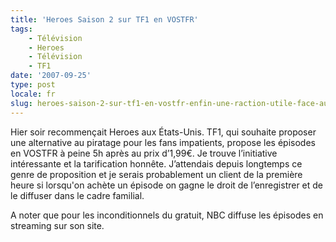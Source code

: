 ```yaml
---
title: 'Heroes Saison 2 sur TF1 en VOSTFR'
tags:
    - Télévision
    - Heroes
    - Télévision
    - TF1
date: '2007-09-25'
type: post
locale: fr
slug: heroes-saison-2-sur-tf1-en-vostfr-enfin-une-raction-utile-face-au-piratage
---
```


Hier soir recommençait Heroes aux États-Unis. TF1, qui souhaite proposer une alternative au piratage pour les fans impatients, propose les épisodes en VOSTFR à peine 5h après au prix d’1,99€. Je trouve l’initiative intéressante et la tarification honnête. J’attendais depuis longtemps ce genre de proposition et je serais probablement un client de la première heure si lorsqu'on achète un épisode on gagne le droit de l’enregistrer et de le diffuser dans le cadre familial.

A noter que pour les inconditionnels du gratuit, NBC diffuse les épisodes en streaming sur son site.
